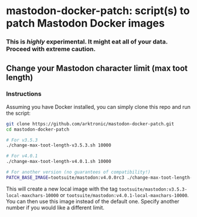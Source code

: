 # mastodon-docker-patch: script(s) to patch Mastodon Docker images

### This is *highly* experimental. It might eat all of your data. Proceed with extreme caution.

## Change your Mastodon character limit (max toot length)

### Instructions

Assuming you have Docker installed, you can simply clone this repo and run the script:
```bash
git clone https://github.com/arktronic/mastodon-docker-patch.git
cd mastodon-docker-patch

# For v3.5.3
./change-max-toot-length-v3.5.3.sh 10000

# For v4.0.1
./change-max-toot-length-v4.0.1.sh 10000

# For another version (no guarantees of compatibility!)
PATCH_BASE_IMAGE=tootsuite/mastodon:v4.0.0rc3 ./change-max-toot-length-v3.5.3.sh 10000
```

This will create a new local image with the tag `tootsuite/mastodon:v3.5.3-local-maxchars-10000` or `tootsuite/mastodon:v4.0.1-local-maxchars-10000`. You can then use this image instead of the default one. Specify another number if you would like a different limit.
